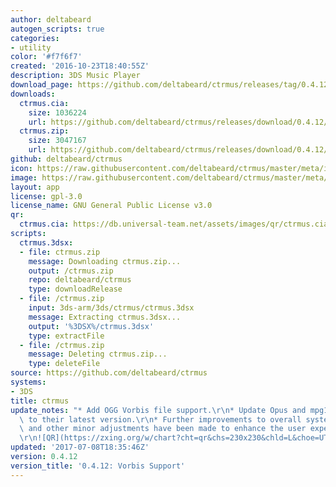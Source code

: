 ```yaml
---
author: deltabeard
autogen_scripts: true
categories:
- utility
color: '#f7f6f7'
created: '2016-10-23T18:40:55Z'
description: 3DS Music Player
download_page: https://github.com/deltabeard/ctrmus/releases/tag/0.4.12
downloads:
  ctrmus.cia:
    size: 1036224
    url: https://github.com/deltabeard/ctrmus/releases/download/0.4.12/ctrmus.cia
  ctrmus.zip:
    size: 3047167
    url: https://github.com/deltabeard/ctrmus/releases/download/0.4.12/ctrmus.zip
github: deltabeard/ctrmus
icon: https://raw.githubusercontent.com/deltabeard/ctrmus/master/meta/icon.png
image: https://raw.githubusercontent.com/deltabeard/ctrmus/master/meta/banner.png
layout: app
license: gpl-3.0
license_name: GNU General Public License v3.0
qr:
  ctrmus.cia: https://db.universal-team.net/assets/images/qr/ctrmus.cia.png
scripts:
  ctrmus.3dsx:
  - file: ctrmus.zip
    message: Downloading ctrmus.zip...
    output: /ctrmus.zip
    repo: deltabeard/ctrmus
    type: downloadRelease
  - file: /ctrmus.zip
    input: 3ds-arm/3ds/ctrmus/ctrmus.3dsx
    message: Extracting ctrmus.3dsx...
    output: '%3DSX%/ctrmus.3dsx'
    type: extractFile
  - file: /ctrmus.zip
    message: Deleting ctrmus.zip...
    type: deleteFile
source: https://github.com/deltabeard/ctrmus
systems:
- 3DS
title: ctrmus
update_notes: "* Add OGG Vorbis file support.\r\n* Update Opus and mpg123 libraries\
  \ to their latest version.\r\n* Further improvements to overall system stability\
  \ and other minor adjustments have been made to enhance the user experience.\r\n\
  \r\n![QR](https://zxing.org/w/chart?cht=qr&chs=230x230&chld=L&choe=UTF-8&chl=https%3A%2F%2Fgithub.com%2Fdeltabeard%2Fctrmus%2Freleases%2Fdownload%2F0.4.12%2Fctrmus.cia)"
updated: '2017-07-08T18:35:46Z'
version: 0.4.12
version_title: '0.4.12: Vorbis Support'
---
```

